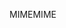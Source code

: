<span data-ttu-id="f0fed-101">MIME</span><span class="sxs-lookup"><span data-stu-id="f0fed-101">MIME</span></span>